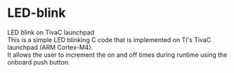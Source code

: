 # LED-blink
LED blink on TivaC launchpad\
This is a simple LED blinking C code that is implemented on TI's TivaC launchpad (ARM Cortex-M4).\
It allows the user to increment the on and off times during runtime using the onboard push button.
